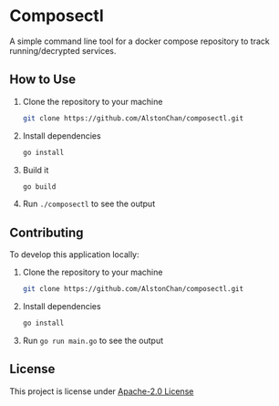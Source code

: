 # Composectl

A simple command line tool for a docker compose repository to track running/decrypted services.

## How to Use

1. Clone the repository to your machine

   ```bash
   git clone https://github.com/AlstonChan/composectl.git
   ```

2. Install dependencies

   ```bash
   go install
   ```

3. Build it

   ```bash
   go build
   ```

4. Run `./composectl` to see the output

## Contributing

To develop this application locally:

1. Clone the repository to your machine

   ```bash
   git clone https://github.com/AlstonChan/composectl.git
   ```

2. Install dependencies

   ```bash
   go install
   ```

3. Run `go run main.go` to see the output

## License

This project is license under [Apache-2.0 License](./LICENSE)
